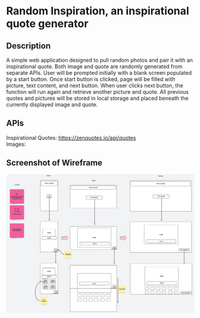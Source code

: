 # Random Inspiration, an inspirational quote generator
## Description
A simple web application designed to pull random photos and pair it with an inspirational quote. Both image and quote are randomly generated from separate APIs. User will be prompted initially with a blank screen populated by a start button. Once start button is clicked, page will be filled with picture, text content, and next button. When user clicks next button, the function will run again and retrieve another picture and quote. All previous quotes and pictures will be stored in local storage and placed beneath the currently displayed image and quote.

## APIs
Inspirational Quotes: https://zenquotes.io/api/quotes <br>
Images: 

## Screenshot of Wireframe
![Screenshot of Wireframe](./Assets/reference/wireframeScreenshot.png)